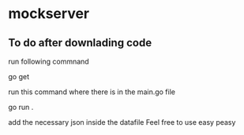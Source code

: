 # mockserver

## To do after downlading code 

run following commnand 

go get 

run this command where there is in the main.go file 

go run . 


add the necessary json inside the datafile 
Feel free to use easy peasy
